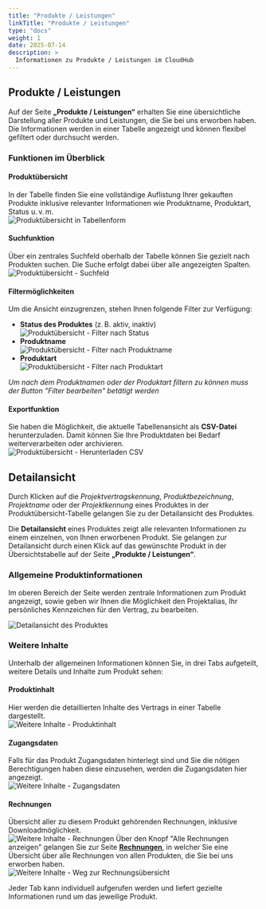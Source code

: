 ```yaml
---
title: "Produkte / Leistungen"
linkTitle: "Produkte / Leistungen"
type: "docs"
weight: 1
date: 2025-07-14
description: >
  Informationen zu Produkte / Leistungen im CloudHub
---
```


## Produkte / Leistungen

Auf der Seite **„Produkte / Leistungen“** erhalten Sie eine übersichtliche Darstellung aller Produkte und Leistungen, die Sie bei uns erworben haben. Die Informationen werden in einer Tabelle angezeigt und können flexibel gefiltert oder durchsucht werden.

### Funktionen im Überblick

#### Produktübersicht

In der Tabelle finden Sie eine vollständige Auflistung Ihrer gekauften Produkte inklusive relevanter Informationen wie Produktname, Produktart, Status u. v. m.\
![Produktübersicht in Tabellenform](../img/products-services/products-table.png)

#### Suchfunktion

Über ein zentrales Suchfeld oberhalb der Tabelle können Sie gezielt nach Produkten suchen. Die Suche erfolgt dabei über alle angezeigten Spalten.\
![Produktübersicht - Suchfeld](../img/products-services/products-table-search-field.png)

#### Filtermöglichkeiten

Um die Ansicht einzugrenzen, stehen Ihnen folgende Filter zur Verfügung:

- **Status des Produktes** (z. B. aktiv, inaktiv)
![Produktübersicht - Filter nach Status](../img/products-services/products-table-filter-status.png)
- **Produktname**\
![Produktübersicht - Filter nach Produktname](../img/products-services/products-table-filter-productname.png)
- **Produktart**\
![Produktübersicht - Filter nach Produktart](../img/products-services/products-table-filter-producttype.png)

*Um nach dem Produktnamen oder der Produktart filtern zu können muss der Button "Filter bearbeiten" betätigt werden*

#### Exportfunktion

Sie haben die Möglichkeit, die aktuelle Tabellenansicht als **CSV-Datei** herunterzuladen. Damit können Sie Ihre Produktdaten bei Bedarf weiterverarbeiten oder archivieren.\
![Produktübersicht - Herunterladen CSV](../img/products-services/products-table-download-csv.png)

## Detailansicht

Durch Klicken auf die *Projektvertragskennung*, *Produktbezeichnung*, *Projektname* oder der *Projektkennung* eines Produktes in der Produktübersicht-Tabelle gelangen Sie zu der Detailansicht des Produktes.

Die **Detailansicht** eines Produktes zeigt alle relevanten Informationen zu einem einzelnen, von Ihnen erworbenen Produkt. Sie gelangen zur Detailansicht durch einen Klick auf das gewünschte Produkt in der Übersichtstabelle auf der Seite **„Produkte / Leistungen“**.

### Allgemeine Produktinformationen

Im oberen Bereich der Seite werden zentrale Informationen zum Produkt angezeigt, sowie geben wir Ihnen die Möglichkeit den Projektalias, Ihr persönliches Kennzeichen für den Vertrag, zu bearbeiten.

![Detailansicht des Produktes](../img/products-services/detail-view.png)

### Weitere Inhalte

Unterhalb der allgemeinen Informationen können Sie, in drei Tabs aufgeteilt, weitere Details und Inhalte zum Produkt sehen:

#### Produktinhalt

Hier werden die detaillierten Inhalte des Vertrags in einer Tabelle dargestellt.\
![Weitere Inhalte - Produktinhalt](../img/products-services/further-content-product-contents.png)

#### Zugangsdaten

Falls für das Produkt Zugangsdaten hinterlegt sind und Sie die nötigen Berechtigungen haben diese einzusehen, werden die Zugangsdaten hier angezeigt.\
![Weitere Inhalte - Zugangsdaten](../img/products-services/further-content-credentials.png)

#### Rechnungen

Übersicht aller zu diesem Produkt gehörenden Rechnungen, inklusive Downloadmöglichkeit.\
![Weitere Inhalte - Rechnungen](../img/products-services/further-content-invoices.png)
Über den Knopf "Alle Rechnungen anzeigen" gelangen Sie zur Seite [**Rechnungen**](../invoices), in welcher Sie eine Übersicht über alle Rechnungen von allen Produkten, die Sie bei uns erworben haben.\
![Weitere Inhalte - Weg zur Rechnungsübersicht](../img/products-services/further-content-show-all-invoices.png)

Jeder Tab kann individuell aufgerufen werden und liefert gezielte Informationen rund um das jeweilige Produkt.
